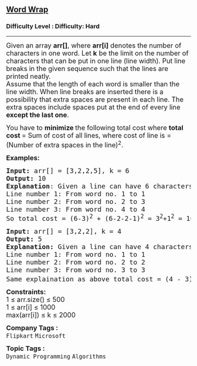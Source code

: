 <h2><a href="https://www.geeksforgeeks.org/problems/word-wrap1646/1">Word Wrap</a></h2><h3>Difficulty Level : Difficulty: Hard</h3><hr><div class="problems_problem_content__Xm_eO"><div class="row bottom">
<div class="col-xs-12 textAlign">
<div class="modifiedAnswer">
<p><span style="font-size: 18px;">Given an array <strong>arr[]</strong>, where&nbsp;<strong>arr[i]</strong>&nbsp;denotes the number of characters in one word.</span><span style="font-size: 18px;"> Let <strong>k</strong> be the&nbsp;limit on the number of characters that can be put in one line (line width). Put line breaks in the given sequence such that the lines are printed neatly.<br>Assume that the length of each word is smaller than the line width. When line breaks are inserted there is a possibility that extra spaces are present in each line. The extra spaces include spaces put at the end of every line <strong>except the last one</strong>.&nbsp;</span></p>
<p><span style="font-size: 18px;">You have&nbsp;to <strong>minimize </strong>the following total cost where <strong>total cost </strong>= Sum of cost of all lines, where cost of line is = (Number of extra spaces in the line)<sup>2</sup>.</span></p>
<p><span style="font-size: 18px;"><strong>Examples:</strong></span></p>
<pre data-copier-init="true"><span style="font-size: 18px;"><strong>Input: </strong>arr[] = [3,2,2,5], k = 6
<strong>Output: </strong>10
<strong>Explanation</strong>: Given a line can have 6 characters,
Line number 1: From word no. 1 to 1
Line number 2: From word no. 2 to 3
Line number 3: From word no. 4 to 4
So total cost = (6-3)<sup>2</sup> + (6-2-2-1)<sup>2</sup> = 3<sup>2</sup>+1<sup>2</sup> = 10. As in the first line word length = 3 thus extra spaces = 6 - 3 = 3 and in the second line there are two word of length 2 and there already 1 space between two word thus extra spaces = 6 - 2 -2 -1 = 1. As mentioned in the problem description there will be no extra spaces in the last line. Placing first and second word in first line and third word on second line would take a cost of 0<sup>2</sup> + 4<sup>2</sup> = 16 (zero spaces on first line and 6-2 = 4 spaces on second), which isn't the minimum possible cost.</span>
</pre>
<pre data-copier-init="true"><span style="font-size: 18px;"><strong>Input: </strong>arr[] = [3,2,2], k = 4
<strong>Output: </strong>5
<strong>Explanation: </strong>Given a line can have 4 characters,
Line number 1: From word no. 1 to 1
Line number 2: From word no. 2 to 2
Line number 3: From word no. 3 to 3
Same explaination as above total cost = (4 - 3)<sup>2</sup> + (4 - 2)<sup>2</sup> = 5<strong>.</strong></span>&nbsp;&nbsp;</pre>
<p><span style="font-size: 18px;"><strong>Constraints:</strong><br>1 ≤ arr.size() ≤ 500<br>1 ≤ arr[i] ≤ 1000<br>max(arr[i]) ≤ k ≤ 2000</span></p>
</div>
</div>
</div></div><p><span style=font-size:18px><strong>Company Tags : </strong><br><code>Flipkart</code>&nbsp;<code>Microsoft</code>&nbsp;<br><p><span style=font-size:18px><strong>Topic Tags : </strong><br><code>Dynamic Programming</code>&nbsp;<code>Algorithms</code>&nbsp;